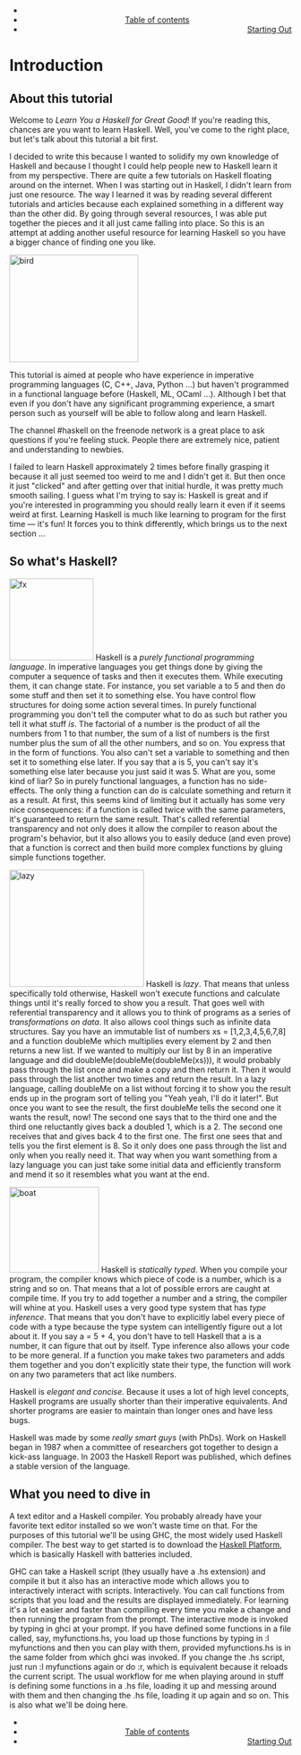 <body class="introcontent">
<div class="bgwrapper">
    <div id="content">
                <div class="footdiv" style="margin-bottom:25px;">
                <ul>
                    <li style="text-align:left">
                                            </li>
                    <li style="text-align:center">
                        <a href="../chapters/index.html">Table of contents</a>
                    </li>
                    <li style="text-align:right">
                                                        <a href="../starting-out/index.html" class="nxtlink">Starting Out</a>
                                            </li>
                </ul>
            </div>
        <h1>Introduction</h1> 
<a name="about-this-tutorial"></a>
<h2>About this tutorial</h2>
<p>
Welcome to <em>Learn You a Haskell for Great Good</em>! 
If you're reading this, chances are you want to learn Haskell. Well, you've come to the right place, but let's talk about this tutorial a bit first.  
</p>
<p>
I decided to write this because I wanted to solidify my own knowledge of Haskell and because I thought I could help people new to Haskell learn it from my perspective. There are quite a few tutorials on Haskell floating around on the internet. When I was starting out in Haskell, I didn't learn from just one resource. The way I learned it was by reading several different tutorials and articles because each explained something in a different way than the other did. By going through several resources, I was able put together the pieces and it all just came falling into place. So this is an attempt at adding another useful resource for learning Haskell so you have a bigger chance of finding one you like.
</p>
<img src="http://s3.amazonaws.com/lyah/bird.png" alt="bird" class="left" width="230" height="192">
<p>
This tutorial is aimed at people who have experience in imperative programming languages (C, C++, Java, Python &hellip;) but haven't programmed in a functional language before (Haskell, ML, OCaml &hellip;). Although I bet that even if you don't have any significant programming experience, a smart person such as yourself will be able to follow along and learn Haskell.
</p>
<p>
The channel #haskell on the freenode network is a great place to ask questions if you're feeling stuck. People there are extremely nice, patient and understanding to newbies.
</p>
<p>
I failed to learn Haskell approximately 2 times before finally grasping it because it all just seemed too weird to me and I didn't get it. But then once it just "clicked" and after getting over that initial hurdle, it was pretty much smooth sailing. I guess what I'm trying to say is: Haskell is great and if you're interested in programming you should really learn it even if it seems weird at first. Learning Haskell is much like learning to program for the first time &mdash; it's fun! It forces you to think differently, which brings us to the next section &hellip;
</p>

<a name="so-whats-haskell"></a><h2>So what's Haskell?</h2>
<p>
<img src="http://s3.amazonaws.com/lyah/fx.png" alt="fx" class="right" width="150" height="146">
Haskell is a <em>purely functional programming language</em>.
In imperative languages you get things done by giving the computer a sequence of tasks and then it executes them. While executing them, it can change state. For instance, you set variable <span class="fixed">a</span> to 5 and then do some stuff and then set it to something else. You have control flow structures for doing some action several times. In purely functional programming you don't tell the computer what to do as such but rather you tell it what stuff <i>is</i>. The factorial of a number is the product of all the numbers from 1 to that number, the sum of a list of numbers is the first number plus the sum of all the other numbers, and so on. You express that in the form of functions. You also can't set a variable to something and then set it to something else later. If you say that <span class="fixed">a</span> is 5, you can't say it's something else later because you just said it was 5. What are you, some kind of liar? So in purely functional languages, a function has no side-effects. The only thing a function can do is calculate something and return it as a result. At first, this seems kind of limiting but it actually has some very nice consequences: if a function is called twice with the same parameters, it's guaranteed to return the same result. That's called referential transparency and not only does it allow the compiler to reason about the program's behavior, but it also allows you to easily deduce (and even prove) that a function is correct and then build more complex functions by gluing simple functions together.
</p>
<p>
<img src="http://s3.amazonaws.com/lyah/lazy.png" class="right" alt="lazy" width="240" height="209">
Haskell is <em>lazy</em>. That means that unless specifically told otherwise, Haskell won't execute functions and calculate things until it's really forced to show you a result. That goes well with referential transparency and it allows you to think of programs as a series of <em>transformations on data</em>. It also allows cool things such as infinite data structures. Say you have an immutable list of numbers <span class="fixed">xs = [1,2,3,4,5,6,7,8]</span> and a function <span class="fixed">doubleMe</span> which multiplies every element by 2 and then returns a new list. If we wanted to multiply our list by 8 in an imperative language and did <span class="fixed">doubleMe(doubleMe(doubleMe(xs)))</span>, it would probably pass through the list once and make a copy and then return it. Then it would pass through the list another two times and return the result. In a lazy language, calling <span class="fixed">doubleMe</span> on a list without forcing it to show you the result ends up in the program sort of telling you "Yeah yeah, I'll do it later!". But once you want to see the result, the first <span class="fixed">doubleMe</span> tells the second one it wants the result, now! The second one says that to the third one and the third one reluctantly gives back a doubled 1, which is a 2. The second one receives that and gives back 4 to the first one. The first one sees that and tells you the first element is 8. So it only does one pass through the list and only when you really need it. That way when you want something from a lazy language you can just take some initial data and efficiently transform and mend it so it resembles what you want at the end.
</p>
<p>
<img src="http://s3.amazonaws.com/lyah/boat.png" class="right" alt="boat" width="160" height="153">
Haskell is <em>statically typed</em>. When you compile your program, the compiler knows which piece of code is a number, which is a string and so on. That means that a lot of possible errors are caught at compile time. If you try to add together a number and a string, the compiler will whine at you. Haskell uses a very good type system that has <em>type inference</em>. That means that you don't have to explicitly label every piece of code with a type because the type system can intelligently figure out a lot about it. If you say <span class="fixed">a = 5 + 4</span>, you don't have to tell Haskell that <span class="fixed">a</span> is a number, it can figure that out by itself. Type inference also allows your code to be more general. If a function you make takes two parameters and adds them together and you don't explicitly state their type, the function will work on any two parameters that act like numbers.
</p>
<p>
Haskell is <em>elegant and concise</em>. Because it uses a lot of high level concepts, Haskell programs are usually shorter than their imperative equivalents. And shorter programs are easier to maintain than longer ones and have less bugs.
</p>
<p>
    Haskell was made by some <em>really smart guys</em> (with PhDs). Work on Haskell began in 1987 when a committee of researchers got together to design a kick-ass language. In 2003 the Haskell Report was published, which defines a stable version of the language.
</p>
<a name="what-you-need"></a><h2>What you need to dive in</h2>
<p>
A text editor and a Haskell compiler. You probably already have your favorite text editor installed so we won't waste time on that. For the purposes of this tutorial we'll be using GHC, the most widely used Haskell compiler. The best way to get started is to download the <a href="http://hackage.haskell.org/platform/">Haskell Platform</a>, which is basically Haskell with batteries included.
</p>
<p>
GHC can take a Haskell script (they usually have a .hs extension) and compile it but it also has an interactive mode which allows you to interactively interact with scripts. Interactively. You can call functions from scripts that you load and the results are displayed immediately. For learning it's a lot easier and faster than compiling every time you make a change and then running the program from the prompt. The interactive mode is invoked by typing in <span class="fixed">ghci</span> at your prompt. If you have defined some functions in a file called, say, <span class="fixed">myfunctions.hs</span>, you load up those functions by typing in <span class="fixed">:l myfunctions</span> and then you can play with them, provided <span class="fixed">myfunctions.hs</span> is in the same folder from which <span class="fixed">ghci</span> was invoked. If you change the .hs script, just run <span class="fixed">:l myfunctions</span> again or do <span class="fixed">:r</span>, which is equivalent because it reloads the current script. The usual workflow for me when playing around in stuff is defining some functions in a .hs file, loading it up and messing around with them and then changing the .hs file, loading it up again and so on. This is also what we'll be doing here.
</p>
                <div class="footdiv">
                <ul>
                    <li style="text-align:left">
                                            </li>
                    <li style="text-align:center">
                        <a href="../chapters/index.md">Table of contents</a>
                    </li>
                    <li style="text-align:right">
                                                        <a href="../starting-out/index.md" class="nxtlink">Starting Out</a>
                                            </li>
                </ul>
            </div>
        </div>
   
